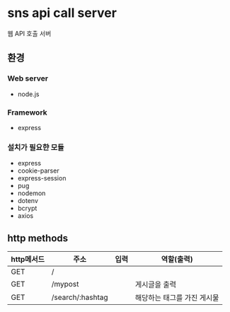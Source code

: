 # sns api call server
웹 API 호출 서버
## 환경
### Web server
+ node.js
### Framework
+ express
### 설치가 필요햔 모듈
+ express
+ cookie-parser
+ express-session
+ pug
+ nodemon
+ dotenv
+ bcrypt
+ axios

## http methods
| http메서드   |      주소      |입력|  역할(출력) |
|-|-|-|-|
| GET    |/ |||
| GET    |/mypost ||게시글을 출력|
| GET    |/search/:hashtag    ||해당하는 태그를 가진 게시물|
